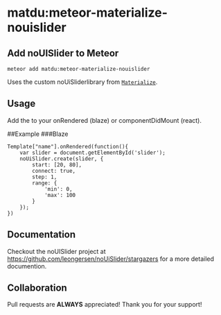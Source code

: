 # matdu:meteor-materialize-nouislider

## Add noUISlider to Meteor

`meteor add matdu:meteor-materialize-nouislider`

Uses the custom noUiSliderlibrary from <a href="https://github.com/Dogfalo/materialize" target="_blank">`Materialize`</a>.

## Usage

Add the to your onRendered (blaze) or componentDidMount (react).

##Example
###Blaze
```
Template["name"].onRendered(function(){
	var slider = document.getElementById('slider');
	noUiSlider.create(slider, {
		start: [20, 80],
		connect: true,
		step: 1,
		range: {
			'min': 0,
			'max': 100
		}
	});
})
```

## Documentation

Checkout the noUISlider project at <a href="http://refreshless.com/nouislider/" target="_blank">https://github.com/leongersen/noUiSlider/stargazers</a> for a more detailed documention.

## Collaboration

Pull requests are **ALWAYS** appreciated! 
Thank you for your support!
